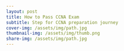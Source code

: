 ```yaml
---
layout: post
title: How to Pass CCNA Exam 
subtitle: Step for CCNA preparation journey 
cover-img: /assets/img/path.jpg
thumbnail-img: /assets/img/thumb.png
share-img: /assets/img/path.jpg
---
```


